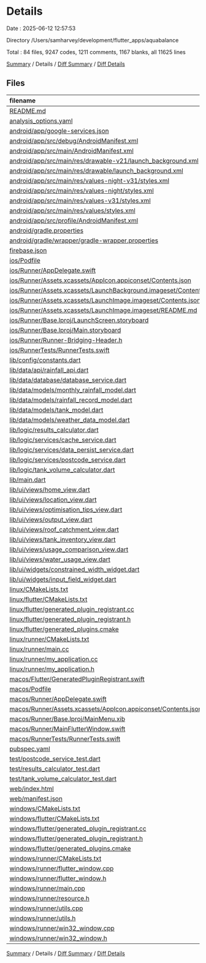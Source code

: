# Details

Date : 2025-06-12 12:57:53

Directory /Users/samharvey/development/flutter_apps/aquabalance

Total : 84 files,  9247 codes, 1211 comments, 1167 blanks, all 11625 lines

[Summary](results.md) / Details / [Diff Summary](diff.md) / [Diff Details](diff-details.md)

## Files
| filename | language | code | comment | blank | total |
| :--- | :--- | ---: | ---: | ---: | ---: |
| [README.md](/README.md) | Markdown | 26 | 0 | 10 | 36 |
| [analysis\_options.yaml](/analysis_options.yaml) | YAML | 3 | 22 | 4 | 29 |
| [android/app/google-services.json](/android/app/google-services.json) | JSON | 29 | 0 | 0 | 29 |
| [android/app/src/debug/AndroidManifest.xml](/android/app/src/debug/AndroidManifest.xml) | XML | 3 | 4 | 1 | 8 |
| [android/app/src/main/AndroidManifest.xml](/android/app/src/main/AndroidManifest.xml) | XML | 34 | 11 | 1 | 46 |
| [android/app/src/main/res/drawable-v21/launch\_background.xml](/android/app/src/main/res/drawable-v21/launch_background.xml) | XML | 9 | 0 | 1 | 10 |
| [android/app/src/main/res/drawable/launch\_background.xml](/android/app/src/main/res/drawable/launch_background.xml) | XML | 9 | 0 | 1 | 10 |
| [android/app/src/main/res/values-night-v31/styles.xml](/android/app/src/main/res/values-night-v31/styles.xml) | XML | 12 | 7 | 1 | 20 |
| [android/app/src/main/res/values-night/styles.xml](/android/app/src/main/res/values-night/styles.xml) | XML | 13 | 9 | 1 | 23 |
| [android/app/src/main/res/values-v31/styles.xml](/android/app/src/main/res/values-v31/styles.xml) | XML | 12 | 7 | 1 | 20 |
| [android/app/src/main/res/values/styles.xml](/android/app/src/main/res/values/styles.xml) | XML | 13 | 9 | 1 | 23 |
| [android/app/src/profile/AndroidManifest.xml](/android/app/src/profile/AndroidManifest.xml) | XML | 3 | 4 | 1 | 8 |
| [android/gradle.properties](/android/gradle.properties) | Properties | 3 | 0 | 1 | 4 |
| [android/gradle/wrapper/gradle-wrapper.properties](/android/gradle/wrapper/gradle-wrapper.properties) | Properties | 5 | 0 | 1 | 6 |
| [firebase.json](/firebase.json) | JSON | 1 | 0 | 0 | 1 |
| [ios/Podfile](/ios/Podfile) | Ruby | 31 | 3 | 10 | 44 |
| [ios/Runner/AppDelegate.swift](/ios/Runner/AppDelegate.swift) | Swift | 12 | 0 | 2 | 14 |
| [ios/Runner/Assets.xcassets/AppIcon.appiconset/Contents.json](/ios/Runner/Assets.xcassets/AppIcon.appiconset/Contents.json) | JSON | 1 | 0 | 0 | 1 |
| [ios/Runner/Assets.xcassets/LaunchBackground.imageset/Contents.json](/ios/Runner/Assets.xcassets/LaunchBackground.imageset/Contents.json) | JSON | 21 | 0 | 1 | 22 |
| [ios/Runner/Assets.xcassets/LaunchImage.imageset/Contents.json](/ios/Runner/Assets.xcassets/LaunchImage.imageset/Contents.json) | JSON | 23 | 0 | 1 | 24 |
| [ios/Runner/Assets.xcassets/LaunchImage.imageset/README.md](/ios/Runner/Assets.xcassets/LaunchImage.imageset/README.md) | Markdown | 3 | 0 | 2 | 5 |
| [ios/Runner/Base.lproj/LaunchScreen.storyboard](/ios/Runner/Base.lproj/LaunchScreen.storyboard) | XML | 43 | 1 | 1 | 45 |
| [ios/Runner/Base.lproj/Main.storyboard](/ios/Runner/Base.lproj/Main.storyboard) | XML | 25 | 1 | 1 | 27 |
| [ios/Runner/Runner-Bridging-Header.h](/ios/Runner/Runner-Bridging-Header.h) | C++ | 1 | 0 | 1 | 2 |
| [ios/RunnerTests/RunnerTests.swift](/ios/RunnerTests/RunnerTests.swift) | Swift | 7 | 2 | 4 | 13 |
| [lib/config/constants.dart](/lib/config/constants.dart) | Dart | 99 | 15 | 16 | 130 |
| [lib/data/api/rainfall\_api.dart](/lib/data/api/rainfall_api.dart) | Dart | 114 | 21 | 21 | 156 |
| [lib/data/database/database\_service.dart](/lib/data/database/database_service.dart) | Dart | 197 | 29 | 31 | 257 |
| [lib/data/models/monthly\_rainfall\_model.dart](/lib/data/models/monthly_rainfall_model.dart) | Dart | 25 | 1 | 4 | 30 |
| [lib/data/models/rainfall\_record\_model.dart](/lib/data/models/rainfall_record_model.dart) | Dart | 80 | 11 | 13 | 104 |
| [lib/data/models/tank\_model.dart](/lib/data/models/tank_model.dart) | Dart | 73 | 4 | 5 | 82 |
| [lib/data/models/weather\_data\_model.dart](/lib/data/models/weather_data_model.dart) | Dart | 20 | 1 | 3 | 24 |
| [lib/logic/results\_calculator.dart](/lib/logic/results_calculator.dart) | Dart | 450 | 58 | 75 | 583 |
| [lib/logic/services/cache\_service.dart](/lib/logic/services/cache_service.dart) | Dart | 87 | 15 | 16 | 118 |
| [lib/logic/services/data\_persist\_service.dart](/lib/logic/services/data_persist_service.dart) | Dart | 389 | 71 | 91 | 551 |
| [lib/logic/services/postcode\_service.dart](/lib/logic/services/postcode_service.dart) | Dart | 201 | 5 | 6 | 212 |
| [lib/logic/tank\_volume\_calculator.dart](/lib/logic/tank_volume_calculator.dart) | Dart | 14 | 6 | 4 | 24 |
| [lib/main.dart](/lib/main.dart) | Dart | 36 | 1 | 5 | 42 |
| [lib/ui/views/home\_view.dart](/lib/ui/views/home_view.dart) | Dart | 138 | 13 | 5 | 156 |
| [lib/ui/views/location\_view.dart](/lib/ui/views/location_view.dart) | Dart | 268 | 26 | 28 | 322 |
| [lib/ui/views/optimisation\_tips\_view.dart](/lib/ui/views/optimisation_tips_view.dart) | Dart | 178 | 23 | 21 | 222 |
| [lib/ui/views/output\_view.dart](/lib/ui/views/output_view.dart) | Dart | 720 | 38 | 32 | 790 |
| [lib/ui/views/roof\_catchment\_view.dart](/lib/ui/views/roof_catchment_view.dart) | Dart | 459 | 41 | 37 | 537 |
| [lib/ui/views/tank\_inventory\_view.dart](/lib/ui/views/tank_inventory_view.dart) | Dart | 976 | 104 | 67 | 1,147 |
| [lib/ui/views/usage\_comparison\_view.dart](/lib/ui/views/usage_comparison_view.dart) | Dart | 982 | 243 | 67 | 1,292 |
| [lib/ui/views/water\_usage\_view.dart](/lib/ui/views/water_usage_view.dart) | Dart | 633 | 56 | 58 | 747 |
| [lib/ui/widgets/constrained\_width\_widget.dart](/lib/ui/widgets/constrained_width_widget.dart) | Dart | 13 | 4 | 3 | 20 |
| [lib/ui/widgets/input\_field\_widget.dart](/lib/ui/widgets/input_field_widget.dart) | Dart | 44 | 2 | 7 | 53 |
| [linux/CMakeLists.txt](/linux/CMakeLists.txt) | CMake | 104 | 0 | 25 | 129 |
| [linux/flutter/CMakeLists.txt](/linux/flutter/CMakeLists.txt) | CMake | 79 | 0 | 10 | 89 |
| [linux/flutter/generated\_plugin\_registrant.cc](/linux/flutter/generated_plugin_registrant.cc) | C++ | 7 | 4 | 5 | 16 |
| [linux/flutter/generated\_plugin\_registrant.h](/linux/flutter/generated_plugin_registrant.h) | C++ | 5 | 5 | 6 | 16 |
| [linux/flutter/generated\_plugins.cmake](/linux/flutter/generated_plugins.cmake) | CMake | 19 | 0 | 6 | 25 |
| [linux/runner/CMakeLists.txt](/linux/runner/CMakeLists.txt) | CMake | 21 | 0 | 6 | 27 |
| [linux/runner/main.cc](/linux/runner/main.cc) | C++ | 5 | 0 | 2 | 7 |
| [linux/runner/my\_application.cc](/linux/runner/my_application.cc) | C++ | 83 | 21 | 27 | 131 |
| [linux/runner/my\_application.h](/linux/runner/my_application.h) | C++ | 7 | 7 | 5 | 19 |
| [macos/Flutter/GeneratedPluginRegistrant.swift](/macos/Flutter/GeneratedPluginRegistrant.swift) | Swift | 16 | 3 | 4 | 23 |
| [macos/Podfile](/macos/Podfile) | Ruby | 32 | 1 | 10 | 43 |
| [macos/Runner/AppDelegate.swift](/macos/Runner/AppDelegate.swift) | Swift | 11 | 0 | 3 | 14 |
| [macos/Runner/Assets.xcassets/AppIcon.appiconset/Contents.json](/macos/Runner/Assets.xcassets/AppIcon.appiconset/Contents.json) | JSON | 68 | 0 | 0 | 68 |
| [macos/Runner/Base.lproj/MainMenu.xib](/macos/Runner/Base.lproj/MainMenu.xib) | XML | 343 | 0 | 1 | 344 |
| [macos/Runner/MainFlutterWindow.swift](/macos/Runner/MainFlutterWindow.swift) | Swift | 12 | 0 | 4 | 16 |
| [macos/RunnerTests/RunnerTests.swift](/macos/RunnerTests/RunnerTests.swift) | Swift | 7 | 2 | 4 | 13 |
| [pubspec.yaml](/pubspec.yaml) | YAML | 53 | 58 | 13 | 124 |
| [test/postcode\_service\_test.dart](/test/postcode_service_test.dart) | Dart | 326 | 46 | 64 | 436 |
| [test/results\_calculator\_test.dart](/test/results_calculator_test.dart) | Dart | 542 | 64 | 79 | 685 |
| [test/tank\_volume\_calculator\_test.dart](/test/tank_volume_calculator_test.dart) | Dart | 157 | 23 | 25 | 205 |
| [web/index.html](/web/index.html) | HTML | 90 | 15 | 17 | 122 |
| [web/manifest.json](/web/manifest.json) | JSON | 35 | 0 | 0 | 35 |
| [windows/CMakeLists.txt](/windows/CMakeLists.txt) | CMake | 89 | 0 | 20 | 109 |
| [windows/flutter/CMakeLists.txt](/windows/flutter/CMakeLists.txt) | CMake | 98 | 0 | 12 | 110 |
| [windows/flutter/generated\_plugin\_registrant.cc](/windows/flutter/generated_plugin_registrant.cc) | C++ | 12 | 4 | 5 | 21 |
| [windows/flutter/generated\_plugin\_registrant.h](/windows/flutter/generated_plugin_registrant.h) | C++ | 5 | 5 | 6 | 16 |
| [windows/flutter/generated\_plugins.cmake](/windows/flutter/generated_plugins.cmake) | CMake | 21 | 0 | 6 | 27 |
| [windows/runner/CMakeLists.txt](/windows/runner/CMakeLists.txt) | CMake | 34 | 0 | 7 | 41 |
| [windows/runner/flutter\_window.cpp](/windows/runner/flutter_window.cpp) | C++ | 49 | 7 | 16 | 72 |
| [windows/runner/flutter\_window.h](/windows/runner/flutter_window.h) | C++ | 20 | 5 | 9 | 34 |
| [windows/runner/main.cpp](/windows/runner/main.cpp) | C++ | 30 | 4 | 10 | 44 |
| [windows/runner/resource.h](/windows/runner/resource.h) | C++ | 9 | 6 | 2 | 17 |
| [windows/runner/utils.cpp](/windows/runner/utils.cpp) | C++ | 54 | 2 | 10 | 66 |
| [windows/runner/utils.h](/windows/runner/utils.h) | C++ | 8 | 6 | 6 | 20 |
| [windows/runner/win32\_window.cpp](/windows/runner/win32_window.cpp) | C++ | 210 | 24 | 55 | 289 |
| [windows/runner/win32\_window.h](/windows/runner/win32_window.h) | C++ | 48 | 31 | 24 | 103 |

[Summary](results.md) / Details / [Diff Summary](diff.md) / [Diff Details](diff-details.md)